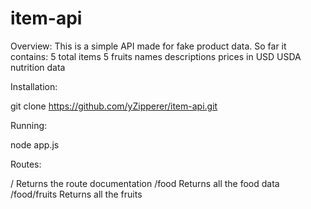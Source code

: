 # item-api

Overview:
  This is a simple API made for fake product data. So far it contains:
    5 total items
    5 fruits
    names
    descriptions
    prices in USD
    USDA nutrition data
        

Installation:
  
  git clone https://github.com/yZipperer/item-api.git
  
Running:

  node app.js
  
Routes:

  / Returns the route documentation
  /food Returns all the food data
  /food/fruits Returns all the fruits
